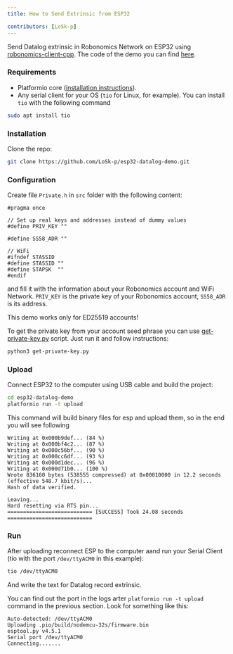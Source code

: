 ```yaml
---
title: How to Send Extrinsic from ESP32

contributors: [LoSk-p]
---
```


Send Datalog extrinsic in Robonomics Network on ESP32 using [robonomics-client-cpp](https://github.com/airalab/robonomics-client-cpp). The code of the demo you can find [here](https://github.com/LoSk-p/esp32-datalog-demo).

### Requirements

* Platformio core ([installation instructions](https://docs.platformio.org/en/latest/core/installation/methods/installer-script.html)).
* Any serial client for your OS (`tio` for Linux, for example). You can install `tio` with the following command
```bash
sudo apt install tio
```
### Installation
Clone the repo:
```bash
git clone https://github.com/LoSk-p/esp32-datalog-demo.git
```
### Configuration
Create file `Private.h` in `src` folder with the following content:
```
#pragma once

// Set up real keys and addresses instead of dummy values
#define PRIV_KEY ""

#define SS58_ADR ""

// WiFi
#ifndef STASSID
#define STASSID ""
#define STAPSK  ""
#endif
```
and fill it with the information about your Robonomics account and WiFi Network. `PRIV_KEY` is the private key of your Robonomics account, `SS58_ADR` is its address.

<robo-wiki-note type="warning">This demo works only for ED25519 accounts!</robo-wiki-note>


To get the private key from your account seed phrase you can use [get-private-key.py](https://github.com/LoSk-p/esp32-datalog-demo/blob/main/get-private-key.py) script. Just run it and follow instructions:
```bash
python3 get-private-key.py
```

### Upload
Connect ESP32 to the computer using USB cable and build the project:
```bash
cd esp32-datalog-demo
platformio run -t upload
```
This command will build binary files for esp and upload them, so in the end you will see following
```
Writing at 0x000b9def... (84 %)
Writing at 0x000bf4c2... (87 %)
Writing at 0x000c56bf... (90 %)
Writing at 0x000cc6df... (93 %)
Writing at 0x000d1dec... (96 %)
Writing at 0x000d71b0... (100 %)
Wrote 836160 bytes (538555 compressed) at 0x00010000 in 12.2 seconds (effective 548.7 kbit/s)...
Hash of data verified.

Leaving...
Hard resetting via RTS pin...
=========================== [SUCCESS] Took 24.08 seconds ===========================
```

### Run

After uploading reconnect ESP to the computer aand run your Serial Client (tio with the port `/dev/ttyACM0` in this example):
```bash
tio /dev/ttyACM0
```
And write the text for Datalog record extrinsic.

You can find out the port in the logs arter `platformio run -t upload` command in the previous section. Look for something like this:
```
Auto-detected: /dev/ttyACM0
Uploading .pio/build/nodemcu-32s/firmware.bin
esptool.py v4.5.1
Serial port /dev/ttyACM0
Connecting.......
```